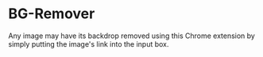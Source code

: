 # BG-Remover
Any image may have its backdrop removed using this Chrome extension by simply putting the image's link into the input box.


